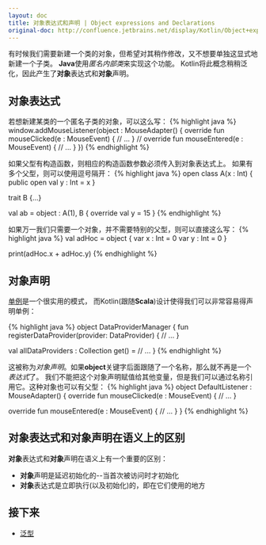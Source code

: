 ```yaml
---
layout: doc
title: 对象表达式和声明 | Object expressions and Declarations
original-doc: http://confluence.jetbrains.net/display/Kotlin/Object+expressions+and+Declarations
---
```



有时候我们需要新建一个类的对象，但希望对其稍作修改，又不想要单独这显式地新建一个子类。
**Java**使用*匿名内部类*来实现这个功能。
Kotlin将此概念稍稍泛化，因此产生了**对象**表达式和**对象**声明。

## 对象表达式

若想新建某类的一个匿名子类的对象，可以这么写：
{% highlight java %}
window.addMouseListener(object : MouseAdapter() {
    override fun mouseClicked(e : MouseEvent) {
      // ...
    }
    //
    override fun mouseEntered(e : MouseEvent) {
      // ...
    }
})
{% endhighlight %}

如果父型有构造函数，则相应的构造函数参数必须传入到对象表达式上。
如果有多个父型，则可以使用逗号隔开：
{% highlight java %}
open class A(x : Int) {
  public open val y : Int = x
}

trait B {...}

val ab = object : A(1), B {
  override val y = 15
}
{% endhighlight %}


如果万一我们只需要一个对象，并不需要特别的父型，则可以直接这么写：
{% highlight java %}
val adHoc = object {
  var x : Int = 0
  var y : Int = 0
}

print(adHoc.x + adHoc.y)
{% endhighlight %}


## 对象声明
[单例](http://en.wikipedia.org/wiki/Singleton_pattern)是一个很实用的模式，
而Kotlin(跟随**Scala**)设计使得我们可以非常容易得声明单例：

{% highlight java %}
object DataProviderManager {
  fun registerDataProvider(provider: DataProvider) {
    // ...
  }

  val allDataProviders : Collection<DataProvider>
    get() = // ...
}
{% endhighlight %}

这被称为*对象声明*。如果**object**关键字后面跟随了一个名称，那么就不再是一个*表达式*了。
我们不能把这个对象声明赋值给其他变量，但是我们可以通过名称引用它。这种对象也可以有父型：
{% highlight java %}
object DefaultListener : MouseAdapter() { 
  override fun mouseClicked(e : MouseEvent) { 
    // ... 
  } 
 
  override fun mouseEntered(e : MouseEvent) { 
    // ... 
  } 
}
{% endhighlight %}

## 对象表达式和对象声明在语义上的区别

**对象**表达式和**对象**声明在语义上有一个重要的区别：
* **对象**声明是延迟初始化的--当首次被访问时才初始化
* **对象**表达式是立即执行(以及初始化)的，即在它们使用的地方

## 接下来
* [泛型](posts/generics)



